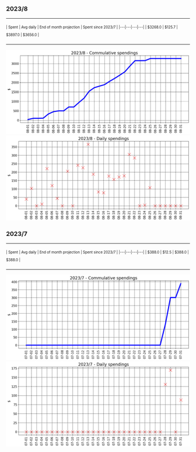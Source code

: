 

### 2023/8


__________________________________
<sub><sup>
| Spent | Avg daily | End of month projection | Spent since 2023/7 |
|---|---|---|---|
| $3268.0  |  $125.7  | $3897.0  |  $3656.0  |
</sub></sup>
__________________________________
![graph_8_sum](graph_8_sum.png)
![graph_8_vals](graph_8_vals.png)


### 2023/7


__________________________________
<sub><sup>
| Spent | Avg daily | End of month projection | Spent since 2023/7 |
|---|---|---|---|
| $388.0  |  $12.5  | $388.0  |  $388.0  |
</sub></sup>
__________________________________
![graph_7_sum](graph_7_sum.png)
![graph_7_vals](graph_7_vals.png)